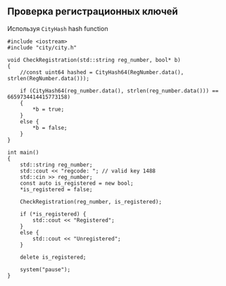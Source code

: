 ## **Проверка регистрационных ключей**
Используя `CityHash`  hash function

    #include <iostream>
    #include "city/city.h"
    
    void CheckRegistration(std::string reg_number, bool* b)
    {
    	//const uint64 hashed = CityHash64(RegNumber.data(), strlen(RegNumber.data()));
    
    	if (CityHash64(reg_number.data(), strlen(reg_number.data())) == 6659734414415773158)
    	{
    		*b = true;
    	}
    	else {
    		*b = false;
    	}
    }
    
    int main()
    {
    	std::string reg_number;
    	std::cout << "regcode: "; // valid key 1488
    	std::cin >> reg_number;
    	const auto is_registered = new bool;
    	*is_registered = false;
    
    	CheckRegistration(reg_number, is_registered);
    
    	if (*is_registered) {
    		std::cout << "Registered";
    	}
    	else {
    		std::cout << "Unregistered";
    	}
    
    	delete is_registered;
    
    	system("pause");
    }
